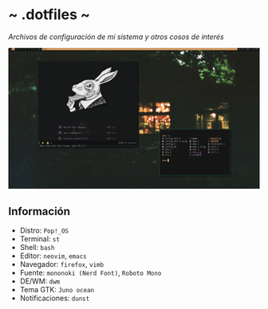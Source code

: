 # ~ .dotfiles ~
*Archivos de configuración de mi sistema y otros cosos de interés*

![](showcase.png)

## Información
- Distro: `Pop!_OS`
- Terminal: `st`
- Shell: `bash`
- Editor: `neovim`, `emacs`
- Navegador: `firefox`, `vimb`
- Fuente: `mononoki (Nerd Font)`, `Roboto Mono`
- DE/WM: `dwm`
- Tema GTK: `Juno ocean`
- Notificaciones: `dunst`
